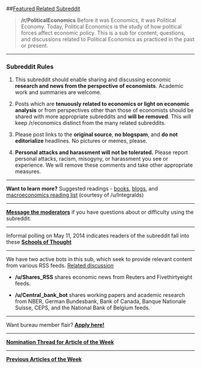 ##[Featured Related Subreddit](http://www.reddit.com/r/Economics/comments/29t00d/nomination_thread_for_featured_subreddit/)  

>**/r/PoliticalEconomics**  Before it was Economics, it was Political Economy. Today, Political Economics is the study of how political forces affect economic policy. This is a sub for content, questions, and discussions related to Political Economics as practiced in the past or present.

***

### Subreddit Rules

1. This subreddit should enable sharing and discussing economic **research and news from the perspective of economists**. Academic work and summaries are welcome. 

2. Posts which are **tenuously related to economics or light on economic analysis** or from perspectives other than those of economists should be shared with more appropriate subreddits and **will be removed**. This will keep /r/economics distinct from the many related subreddits.  

3. Please post links to the **original source**, **no blogspam**, and **do not editorialize** headlines.  No pictures or memes, please.

4. **Personal attacks and harassment will not be tolerated.** Please report personal attacks, racism, misogyny, or harassment you see or experience. We will remove these comments and take other appropriate measures.

---

**Want to learn more?** Suggested readings - [books](http://www.reddit.com/r/Economics/wiki/reading), [blogs](http://www.reddit.com/r/Economics/wiki/blogs), and [macroeconomics reading list](http://integdomain.wordpress.com/reading-list/) (courtesy of /u/Integralds)

---

[**Message the moderators**](http://www.reddit.com/message/compose?to=%23Economics) if you have questions about or difficulty using the subreddit.  

***

Informal polling on May 11, 2014 indicates readers of the subreddit fall into these [**Schools of Thought**](http://i.imgur.com/WJD7Tfk.png)

***

We have two active bots in this sub, which seek to provide relevant content from various RSS feeds.  [Related discussion](http://www.reddit.com/r/Economics/comments/25yjr1/announcing_the_provision_of_rss_feeds_into/)

- **/u/Shares_RSS**  shares economic news from Reuters and Fivethirtyeight feeds. 

- **/u/Central_bank_bot** shares working papers and academic research from NBER, German Bundesbank, Bank of Canada, Banque Nationale Suisse, CEPS, and the National Bank of Belgium feeds. 

***

Want bureau member flair? [**Apply here!**](http://www.reddit.com/r/Economics/comments/1rghr0/subreddit_flair_call_for_applications/)

***

[**Nomination Thread for Article of the Week**](http://www.reddit.com/r/Economics/comments/28vaxt/article_of_the_week_nominations_thread_for_july/) 

***

[**Previous Articles of the Week**](http://www.reddit.com/r/Economics/search?q=%22article+of+the+week%22&sort=new&restrict_sr=on&t=all)